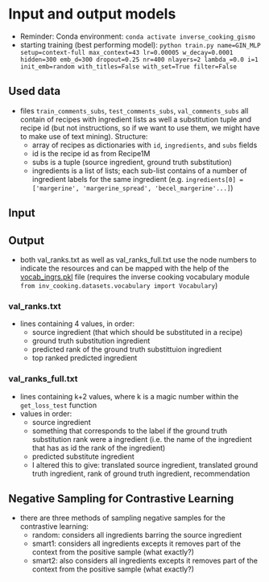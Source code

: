 # Input and output models

- Reminder: Conda environment: `conda activate inverse_cooking_gismo`
- starting training (best performing model): `python train.py name=GIN_MLP setup=context-full max_context=43 lr=0.00005 w_decay=0.0001 hidden=300 emb_d=300 dropout=0.25 nr=400 nlayers=2 lambda_=0.0 i=1 init_emb=random with_titles=False with_set=True filter=False`


## Used data
- files `train_comments_subs`, `test_comments_subs`, `val_comments_subs` all contain of recipes with ingredient lists as well a substitution tuple and recipe id (but not instructions, so if we want to use them, we might have to make use of text mining). Structure:
  - array of recipes as dictionaries with `id`, `ingredients`, and `subs` fields
  - id is the recipe id as from Recipe1M
  - subs is a tuple (source ingredient, ground truth substitution)
  - ingredients is a list of lists; each sub-list contains of a number of ingredient labels for the same ingredient (e.g. ```ingredients[0] = ['margerine', 'margerine_spread', 'becel_margerine'...]```)

## Input

## Output

- both val_ranks.txt as well as val_ranks_full.txt use the node numbers to indicate the resources and can be mapped with the help of the [vocab_ingrs.pkl](https://dl.fbaipublicfiles.com/gismo/vocab_ingrs.pkl) file (requires the inverse cooking vocabulary module `from inv_cooking.datasets.vocabulary import Vocabulary`)

### val_ranks.txt

- lines containing 4 values, in order:
  - source ingredient (that which should be substituted in a recipe)
  - ground truth substitution ingredient
  - predicted rank of the ground truth substittuion ingredient
  - top ranked predicted ingredient

### val_ranks_full.txt

- lines containing k+2 values, where k is a magic number within the `get_loss_test` function
- values in order:
  - source ingredient
  - something that corresponds to the label if the ground truth substitution rank were a ingredient (i.e. the name of the ingredient that has as id the rank of the ingredient)
  - predicted substitute ingredient
  - I altered this to give: translated source ingredient, translated ground truth ingredient, rank of ground truth ingredient, recommendation


## Negative Sampling for Contrastive Learning
- there are three methods of sampling negative samples for the contrastive learning:
  - random: considers all ingredients barring the source ingredient
  - smart1: considers all ingredients excepts it removes part of the context from the positive sample (what exactly?)
  - smart2: also considers all ingredients excepts it removes part of the context from the positive sample (what exactly?)
